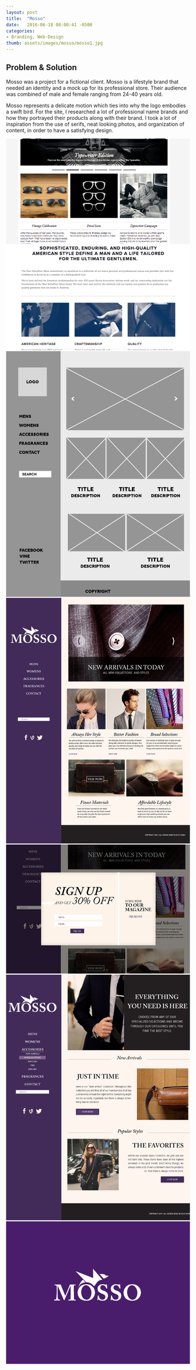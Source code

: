 ```yaml
---
layout: post
title:  "Mosso"
date:   2016-06-18 08:00:41 -0500
categories:
- Branding, Web-Design
thumb: assets/images/mosso/mosso1.jpg
---
```

Problem & Solution
------------------
Mosso was a project for a fictional client. Mosso is a lifestyle brand that needed an identity and a mock up for its professional store. Their audience was combined of male and female ranging from 24-40 years old.

Mosso represents a delicate motion which ties into why the logo embodies a swift bird. For the site, I researched a lot of professional name brands and how they portrayed their products along with their brand. I took a lot of inspiration from the use of serifs, neat looking photos, and organization of content, in order to have a satisfying design.


<div class="example-container">
<img class="example-img" alt="Mosso Reference" src="/assets/images/mosso/reference1.jpg">
</div>

<div class="example-container">
<img class="example-img" alt="Mosso Reference" src="/assets/images/mosso/reference2.jpg">
</div>

<div class="example-container">
<img class="example-img" alt="Mosso Wirefarme" src="/assets/images/mosso/wireframe1.jpg">
</div>

<div class="example-container">
<img class="example-img" alt="Mosso Mockup" src="/assets/images/mosso/mosso1.jpg">
</div>

<div class="example-container">
<img class="example-img" alt="Mosso Mockup" src="/assets/images/mosso/mosso2.jpg">
</div>

<div class="example-container">
<img class="example-img" alt="Mosso Mockup" src="/assets/images/mosso/mosso3.jpg">
</div>

<div class="example-container">
<img class="example-img" alt="Mosso Logo" src="/assets/images/mosso/mossologo.jpg">
</div>
